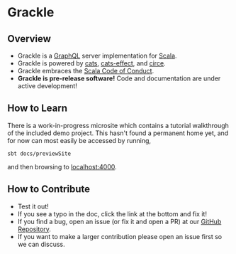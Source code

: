 # Grackle

## Overview

* Grackle is a [GraphQL](https://graphql.org/) server implementation for [Scala](https://www.scala-lang.org).
* Grackle is powered by [cats](http://typelevel.org/cats/), [cats-effect](https://typelevel.org/cats-effect/), and
  [circe](https://circe.github.io/circe/).
* Grackle embraces the [Scala Code of Conduct](http://scala-lang.org/conduct.html).
* **Grackle is pre-release software!** Code and documentation are under active development!

## How to Learn

There is a work-in-progress microsite which contains a tutorial walkthrough of the included demo project. This hasn't
found a permanent home yet, and for now can most easily be accessed by running,

```
sbt docs/previewSite
```

and then browsing to [localhost:4000](http://localhost:4000).

## How to Contribute

- Test it out!
- If you see a typo in the doc, click the link at the bottom and fix it!
- If you find a bug, open an issue (or fix it and open a PR) at our [GitHub
  Repository](https://github.com/gemini-hlsw/gsp-graphql).
- If you want to make a larger contribution please open an issue first so we can discuss.
